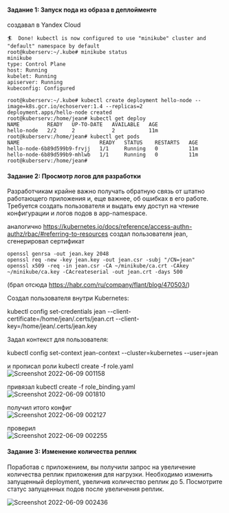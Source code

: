 #### Задание 1: Запуск пода из образа в деплойменте  
создавал в Yandex Cloud  

```
🏄  Done! kubectl is now configured to use "minikube" cluster and "default" namespace by default
root@kuberserv:~/.kube# minikube status
minikube
type: Control Plane
host: Running
kubelet: Running
apiserver: Running
kubeconfig: Configured

root@kuberserv:~/.kube# kubectl create deployment hello-node --image=k8s.gcr.io/echoserver:1.4 --replicas=2
deployment.apps/hello-node created
root@kuberserv:/home/jean# kubectl get deploy
NAME         READY   UP-TO-DATE   AVAILABLE   AGE
hello-node   2/2     2            2           11m
root@kuberserv:/home/jean# kubectl get pods
NAME                          READY   STATUS    RESTARTS   AGE
hello-node-6b89d599b9-frvjj   1/1     Running   0          11m
hello-node-6b89d599b9-mhlwb   1/1     Running   0          11m
root@kuberserv:/home/jean#
```  

#### Задание 2: Просмотр логов для разработки  
Разработчикам крайне важно получать обратную связь от штатно работающего приложения и, еще важнее, об ошибках в его работе. Требуется создать пользователя и выдать ему доступ на чтение конфигурации и логов подов в app-namespace.  


аналогично https://kubernetes.io/docs/reference/access-authn-authz/rbac/#referring-to-resources создал пользователя jean, сгенерировал сертификат
```
openssl genrsa -out jean.key 2048
openssl req -new -key jean.key -out jean.csr -subj "/CN=jean"
openssl x509 -req -in jean.csr -CA ~/minikube/ca.crt -CAkey ~/minikube/ca.key -CAcreateserial -out jean.crt -days 500
```  
(брал отсюда https://habr.com/ru/company/flant/blog/470503/)  

Создал пользователя внутри Kubernetes:  

kubectl config set-credentials jean --client-certificate=/home/jean/.certs/jean.crt --client-key=/home/jean/.certs/jean.key  

Задал контекст для пользователя:   

kubectl config set-context jean-context --cluster=kubernetes --user=jean  

и прописал роли  kubectl create -f role.yaml  
![Screenshot 2022-06-09 001158](https://user-images.githubusercontent.com/87374285/172638582-315e6ab1-7b73-4094-a8c5-1ea0c7da4d81.jpg)   

привязал kubectl create -f role_binding.yaml  
![Screenshot 2022-06-09 001810](https://user-images.githubusercontent.com/87374285/172639857-f92d6182-1109-4839-9865-b2af3b880dcb.jpg)  

получил итого конфиг  
![Screenshot 2022-06-09 002127](https://user-images.githubusercontent.com/87374285/172640643-d5532148-6e36-42f8-9c1d-a71cd59dc83b.jpg)  

проверил  
![Screenshot 2022-06-09 002255](https://user-images.githubusercontent.com/87374285/172641014-a8f8a9de-2942-4839-9680-b63ff71b9264.jpg)  

#### Задание 3: Изменение количества реплик  
Поработав с приложением, вы получили запрос на увеличение количества реплик приложения для нагрузки. Необходимо изменить запущенный deployment, увеличив количество реплик до 5. Посмотрите статус запущенных подов после увеличения реплик.  

![Screenshot 2022-06-09 002436](https://user-images.githubusercontent.com/87374285/172641698-78fa512b-2318-4f9e-a7e6-4ba16d6d62ae.jpg)  

